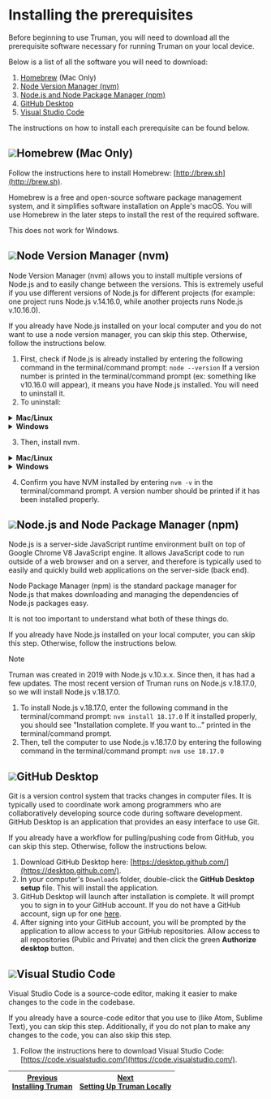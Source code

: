 # Installing the prerequisites

Before beginning to use Truman, you will need to download all the prerequisite software necessary for running Truman on your local device.

Below is a list of all the software you will need to download:

1.  [Homebrew](#homebrew-mac-only)
    (Mac Only)
2.  [Node Version Manager (nvm)](#node-version-manager-nvm)
3.  [Node.js and Node Package Manager (npm)](#nodejs-and-node-package-manager-npm)
4.  [GitHub Desktop](#github-desktop)
5.  [Visual Studio Code](#visual-studio-code)

The instructions on how to install each prerequisite can be found below.

## ![](homebrew.avif)Homebrew (Mac Only)

Follow the instructions here to install Homebrew: [http://brew.sh](http://brew.sh).

Homebrew is a free and open-source software package management system, and it simplifies software installation on Apple's macOS. You will use Homebrew in the later steps to install the rest of the required software.

This does not work for Windows.

## ![](nvm.avif)Node Version Manager (nvm)

Node Version Manager (nvm) allows you to install multiple versions of Node.js and to easily change between the versions. This is extremely useful if you use different versions of Node.js for different projects (for example: one project runs Node.js v.14.16.0, while another projects runs Node.js v.10.16.0).

If you already have Node.js installed on your local computer and you do not want to use a node version manager, you can skip this step. Otherwise, follow the instructions below.

1.  First, check if Node.js is already installed by entering the following command in the terminal/command prompt: `node --version` If a version number is printed in the terminal/command prompt (ex: something like v10.16.0 will appear), it means you have Node.js installed. You will need to uninstall it.
2.  To uninstall:

<details>
<summary><b>Mac/Linux</b></summary>
Enter the following command in the terminal:

Uninstall any versions of Node.js you currently have:

Copy

    brew uninstall --force node

</details>

<details>
<summary><b>Windows</b></summary>
Follow the instructions in the first answer here: [https://stackoverflow.com/questions/20711240/how-to-completely-remove-node-js-from-windows](https://stackoverflow.com/questions/20711240/how-to-completely-remove-node-js-from-windows).
</details>

3.  Then, install nvm.

<details>
<summary><b>Mac/Linux</b></summary>
Enter the following commands in the terminal:

Install NVM via Homebrew:

Copy

    brew install nvm

Create NVM's working directory if it doesn't exist:

Copy

    mkdir ~/.nvm

Add the following to your shell profile e.g. ~/.profile or ~/.zshrc:

Copy

    export NVM_DIR="$HOME/.nvm"
        [ -s "$HOMEBREW_PREFIX/opt/nvm/nvm.sh" ] && \. "$HOMEBREW_PREFIX/opt/nvm/nvm.sh" # This loads nvm
        [ -s "$HOMEBREW_PREFIX/opt/nvm/etc/bash_completion.d/nvm" ] && \. "$HOMEBREW_PREFIX/opt/nvm/etc/bash_completion.d/nvm" # This loads nvm bash_completion

</details>

<details>
<summary><b>Windows</b></summary>

1.  Download the **nvm-setup.zip** file for the most recent release [here](https://github.com/coreybutler/nvm-windows/releases).
2.  Once downloaded, open the zip file, then open the **nvm-setup.exe** file.
3.  The Setup-NVM-for-Windows installation wizard will walk you through the setup steps, including choosing the directory where both nvm-windows and Node.js will be installed.

![](windows-nvm.png)

</details>

4.  Confirm you have NVM installed by entering `nvm -v` in the terminal/command prompt. A version number should be printed if it has been installed properly.

## ![](node.avif)Node.js and Node Package Manager (npm)

Node.js is a server-side JavaScript runtime environment built on top of Google Chrome V8 JavaScript engine. It allows JavaScript code to run outside of a web browser and on a server, and therefore is typically used to easily and quickly build web applications on the server-side (back end).

Node Package Manager (npm) is the standard package manager for Node.js that makes downloading and managing the dependencies of Node.js packages easy.

It is not too important to understand what both of these things do.

If you already have Node.js installed on your local computer, you can skip this step. Otherwise, follow the instructions below.

> [!NOTE]
> Truman was created in 2019 with Node.js v.10.x.x. Since then, it has had a few updates. The most recent version of Truman runs on Node.js v.18.17.0, so we will install Node.js v.18.17.0.

1.  To install Node.js v.18.17.0, enter the following command in the terminal/command prompt: `nvm install 18.17.0` If it installed properly, you should see "Installation complete. If you want to..." printed in the terminal/command prompt.
2.  Then, tell the computer to use Node.js v.18.17.0 by entering the following command in the terminal/command prompt: `nvm use 18.17.0`

## ![](github.avif)GitHub Desktop

Git is a version control system that tracks changes in computer files. It is typically used to coordinate work among programmers who are collaboratively developing source code during software development. GitHub Desktop is an application that provides an easy interface to use Git.

If you already have a workflow for pulling/pushing code from GitHub, you can skip this step. Otherwise, follow the instructions below.

1.  Download GitHub Desktop here: [https://desktop.github.com/](https://desktop.github.com/).
2.  In your computer's `Downloads` folder, double-click the **GitHub Desktop** **setup** file. This will install the application.
3.  GitHub Desktop will launch after installation is complete. It will prompt you to sign in to your GitHub account. If you do not have a GitHub account, sign up for one [here](https://github.com/).
4.  After signing into your GitHub account, you will be prompted by the application to allow access to your GitHub repositories. Allow access to all repositories (Public and Private) and then click the green **Authorize desktop** button.

## ![](vscode.avif)Visual Studio Code

Visual Studio Code is a source-code editor, making it easier to make changes to the code in the codebase.

If you already have a source-code editor that you use to (like Atom, Sublime Text), you can skip this step. Additionally, if you do not plan to make any changes to the code, you can also skip this step.

1.  Follow the instructions here to download Visual Studio Code: [https://code.visualstudio.com/](https://code.visualstudio.com/).

| [Previous<br>Installing Truman](/docs/setting-up-truman/installing-truman/index.md) | [Next<br>Setting Up Truman Locally](/docs/setting-up-truman/installing-truman/setting-up-truman-locally.md) |
| ----------------------------------------------------------------------------------- | ----------------------------------------------------------------------------------------------------------- |
